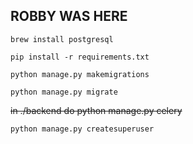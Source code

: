 ## ROBBY WAS HERE

`brew install postgresql`

`pip install -r requirements.txt`

`python manage.py makemigrations`

`python manage.py migrate`

~~in ./backend do python manage.py celery~~

`python manage.py createsuperuser`
